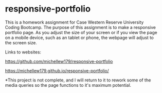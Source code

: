 # responsive-portfolio
This is a homework assignment for Case Western Reserve University Coding Bootcamp. The purpose of this assignment is to make a responsive portfolio page. As you adjust the size of your screen or if you view the page on a mobile device, such as an tablet or phone, the webpage will adjust to the screen size.

Links to websites:

https://github.com/michellew179/responsive-portfolio

https://michellew179.github.io/responsive-portfolio/



*This project is not complete, and I will return to it to rework some of the media queries so the page functions to it's maximum potential.



